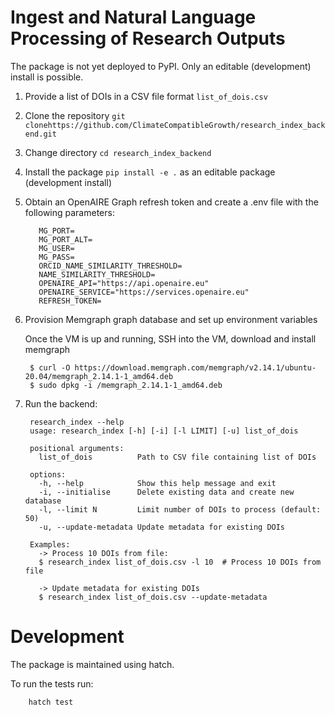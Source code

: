 # Ingest and Natural Language Processing of Research Outputs

The package is not yet deployed to PyPI. Only an editable (development) install is possible.

1. Provide a list of DOIs in a CSV file format `list_of_dois.csv`
2. Clone the repository `git clonehttps://github.com/ClimateCompatibleGrowth/research_index_backend.git`
3. Change directory `cd research_index_backend`
4. Install the package `pip install -e .` as an editable package (development install)
5. Obtain an OpenAIRE Graph refresh token and create a .env file with the following parameters: 
   ```MG_HOST=
      MG_PORT=
      MG_PORT_ALT=
      MG_USER=
      MG_PASS=
      ORCID_NAME_SIMILARITY_THRESHOLD=
      NAME_SIMILARITY_THRESHOLD=
      OPENAIRE_API="https://api.openaire.eu"
      OPENAIRE_SERVICE="https://services.openaire.eu"
      REFRESH_TOKEN=
   ```

6. Provision Memgraph graph database and set up environment variables

   Once the VM is up and running, SSH into the VM, download and install memgraph

        $ curl -O https://download.memgraph.com/memgraph/v2.14.1/ubuntu-20.04/memgraph_2.14.1-1_amd64.deb
        $ sudo dpkg -i /memgraph_2.14.1-1_amd64.deb

7. Run the backend:

        research_index --help
        usage: research_index [-h] [-i] [-l LIMIT] [-u] list_of_dois
        
        positional arguments:
          list_of_dois          Path to CSV file containing list of DOIs

        options:
          -h, --help            Show this help message and exit
          -i, --initialise      Delete existing data and create new database
          -l, --limit N         Limit number of DOIs to process (default: 50)
          -u, --update-metadata Update metadata for existing DOIs

        Examples:
          -> Process 10 DOIs from file:
          $ research_index list_of_dois.csv -l 10  # Process 10 DOIs from file

          -> Update metadata for existing DOIs
          $ research_index list_of_dois.csv --update-metadata

# Development

The package is maintained using hatch.

To run the tests run:

        hatch test
